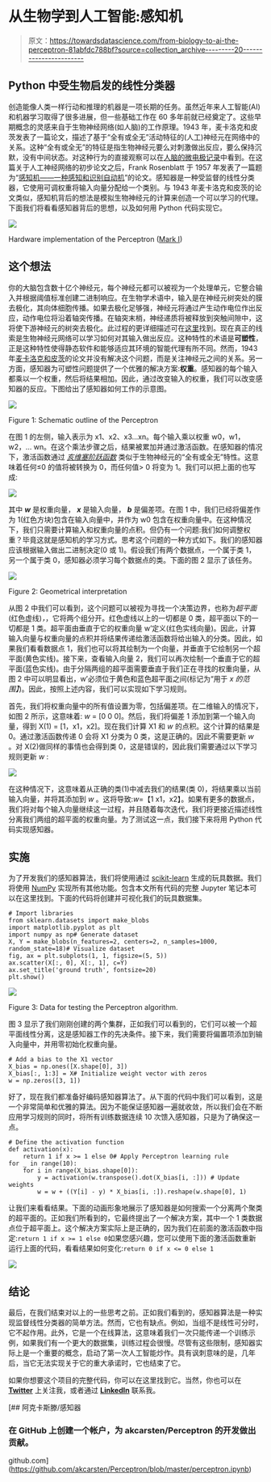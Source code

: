 # 从生物学到人工智能:感知机

> 原文：<https://towardsdatascience.com/from-biology-to-ai-the-perceptron-81abfdc788bf?source=collection_archive---------20----------------------->

## Python 中受生物启发的线性分类器

创造能像人类一样行动和推理的机器是一项长期的任务。虽然近年来人工智能(AI)和机器学习取得了很多进展，但一些基础工作在 60 多年前就已经奠定了。这些早期概念的灵感来自于生物神经网络(如人脑)的工作原理。1943 年，麦卡洛克和皮茨发表了一篇论文，描述了基于“全有或全无”活动特征的(人工)神经元在网络中的关系。这种“全有或全无”的特征是指生物神经元要么对刺激做出反应，要么保持沉默，没有中间状态。对这种行为的直接观察可以在[人脑的微电极记录](/using-signal-processing-to-extract-neural-events-in-python-964437dc7c0)中看到。在这篇关于人工神经网络的初步论文之后，Frank Rosenblatt 于 1957 年发表了一篇题为“[感知机——一种感知和识别自动机](https://blogs.umass.edu/brain-wars/files/2016/03/rosenblatt-1957.pdf)”的论文。感知器是一种受监督的线性分类器，它使用可调权重将输入向量分配给一个类别。与 1943 年麦卡洛克和皮茨的论文类似，感知机背后的想法是模拟生物神经元的计算来创造一个可以学习的代理。下面我们将看看感知器背后的思想，以及如何用 Python 代码实现它。

![](img/9ffb9ce126b844a9a8836a87eb0c29be.png)

Hardware implementation of the Perceptron ([Mark I](https://en.wikipedia.org/wiki/Perceptron))

## 这个想法

你的大脑包含数十亿个神经元，每个神经元都可以被视为一个处理单元，它整合输入并根据阈值标准创建二进制响应。在生物学术语中，输入是在神经元树突处的膜去极化，其向体细胞传播。如果去极化足够强，神经元将通过产生动作电位作出反应，动作电位将沿着轴突传播。在轴突末梢，神经递质将被释放到突触间隙中，这将使下游神经元的树突去极化。此过程的更详细描述可在[这里](/using-signal-processing-to-extract-neural-events-in-python-964437dc7c0)找到。现在真正的线索是生物神经元网络可以学习如何对其输入做出反应。这种特性的术语是**可塑性**，正是这种特性使得静态软件和能够适应其环境的智能代理有所不同。然而，1943 年[麦卡洛克和皮茨](http://www.cse.chalmers.se/~coquand/AUTOMATA/mcp.pdf)的论文并没有解决这个问题，而是关注神经元之间的关系。另一方面，感知器为可塑性问题提供了一个优雅的解决方案:**权重**。感知器的每个输入都乘以一个权重，然后将结果相加。因此，通过改变输入的权重，我们可以改变感知器的反应。下图给出了感知器如何工作的示意图。

![](img/6c6c632bf79f70f475857fdd248cddec.png)

Figure 1: Schematic outline of the Perceptron

在图 1 的左侧，输入表示为 x1、x2、x3…xn。每个输入乘以权重 w0，w1，w2，… wn。在这个乘法步骤之后，结果被累加并通过激活函数。在感知器的情况下，激活函数通过 [*亥维塞阶跃函数*](https://en.wikipedia.org/wiki/Heaviside_step_function) 类似于生物神经元的“全有或全无”特性。这意味着任何≤0 的值将被转换为 0，而任何值> 0 将变为 1。我们可以把上面的也写成:

![](img/267a63be1ee892a81ea6038b80f1558a.png)

其中 ***w*** 是权重向量， ***x*** 是输入向量， ***b*** 是偏差项。在图 1 中，我们已经将偏差作为 1(红色方块)包含在输入向量中，并作为 w0 包含在权重向量中。在这种情况下，我们只需要计算输入和权重向量的点积。但仍有一个问题:我们如何调整权重？毕竟这就是感知机的学习方式。思考这个问题的一种方式如下。我们的感知器应该根据输入做出二进制决定(0 或 1)。假设我们有两个数据点，一个属于类 1，另一个属于类 0，感知器必须学习每个数据点的类。下面的图 2 显示了该任务。

![](img/d2c36c8ad455c98aa65ab68ef666580d.png)

Figure 2: Geometrical interpretation

从图 2 中我们可以看到，这个问题可以被视为寻找一个决策边界，也称为*超平面*(红色虚线)*，*，它将两个组分开。红色虚线以上的一切都是 0 类，超平面以下的一切都是 1 类。超平面由垂直于它的权重向量 w’定义(红色实线向量)。因此，计算输入向量与权重向量的点积并将结果传递给激活函数将给出输入的分类。因此，如果我们看看数据点 1，我们也可以将其绘制为一个向量，并垂直于它绘制另一个超平面(黄色实线)。接下来，查看输入向量 2，我们可以再次绘制一个垂直于它的超平面(蓝色实线)。由于分隔两组的超平面需要垂直于我们正在寻找的权重向量，从图 2 中可以明显看出，w’必须位于黄色和蓝色超平面之间(标记为“用于 *x 的范围】*)。因此，按照上述内容，我们可以实现如下学习规则。

首先，我们将权重向量中的所有值设置为零，包括偏差项。在二维输入的情况下，如图 2 所示，这意味着: *w* = [0 0 0]。然后，我们将偏差 1 添加到第一个输入向量，得到 X(1) = [1，x1，x2]。现在我们计算 X1 和 *w* 的点积。这个计算的结果是 0。通过激活函数传递 0 会将 X1 分类为 0 类，这是正确的。因此不需要更新 *w* 。对 X(2)做同样的事情也会得到类 0，这是错误的，因此我们需要通过以下学习规则更新 *w* :

![](img/bb310cf1e0eaceae6a650f070fcb2522.png)

在这种情况下，这意味着从正确的类(1)中减去我们的结果(类 0)，将结果乘以当前输入向量，并将其添加到 *w* 。这将导致:*w*=【1 x1，x2】。如果有更多的数据点，我们将对每个输入向量继续这一过程，并且随着每次迭代，我们将更接近描述线性分离我们两组的超平面的权重向量。为了测试这一点，我们接下来将用 Python 代码实现感知器。

## 实施

为了开发我们的感知器算法，我们将使用通过 [scikit-learn](http://scikit-learn.org/stable/) 生成的玩具数据。我们将使用 [NumPy](http://www.numpy.org/) 实现所有其他功能。包含本文所有代码的完整 Jupyter 笔记本可以在这里找到。下面的代码将创建并可视化我们的玩具数据集。

```
# Import libraries 
from sklearn.datasets import make_blobs
import matplotlib.pyplot as plt
import numpy as np# Generate dataset
X, Y = make_blobs(n_features=2, centers=2, n_samples=1000, random_state=18)# Visualize dataset
fig, ax = plt.subplots(1, 1, figsize=(5, 5))
ax.scatter(X[:, 0], X[:, 1], c=Y)
ax.set_title('ground truth', fontsize=20)
plt.show()
```

![](img/2fd341029372b1f850bfdbadc09d280d.png)

Figure 3: Data for testing the Perceptron algorithm.

图 3 显示了我们刚刚创建的两个集群，正如我们可以看到的，它们可以被一个超平面线性分离，这是感知器工作的先决条件。接下来，我们需要将偏置项添加到输入向量中，并用零初始化权重向量。

```
# Add a bias to the X1 vector
X_bias = np.ones([X.shape[0], 3])
X_bias[:, 1:3] = X# Initialize weight vector with zeros
w = np.zeros([3, 1])
```

好了，现在我们都准备好编码感知器算法了。从下面的代码中我们可以看到，这是一个非常简单和优雅的算法。因为不能保证感知器一遍就收敛，所以我们会在不断应用学习规则的同时，将所有训练数据连续 10 次馈入感知器，只是为了确保这一点。

```
# Define the activation function
def activation(x):
    return 1 if x >= 1 else 0# Apply Perceptron learning rule
for _ in range(10):
    for i in range(X_bias.shape[0]):
        y = activation(w.transpose().dot(X_bias[i, :])) # Update weights
        w = w + ((Y[i] - y) * X_bias[i, :]).reshape(w.shape[0], 1)
```

让我们来看看结果。下面的动画形象地展示了感知器是如何搜索一个分离两个聚类的超平面的。正如我们所看到的，它最终提出了一个解决方案，其中一个 1 类数据点位于超平面上。这个解决方案实际上是正确的，因为我们在前面的激活函数中指定:`return 1 if x >= 1 else 0`如果您感兴趣，您可以使用下面的激活函数重新运行上面的代码，看看结果如何变化:`return 0 if x <= 0 else 1`

![](img/e5a17fe460cb45e954b31cdf98eaf8a1.png)

## 结论

最后，在我们结束对以上的一些思考之前。正如我们看到的，感知器算法是一种实现监督线性分类器的简单方法。然而，它也有缺点。例如，当组不是线性可分时，它不起作用。此外，它是一个在线算法，这意味着我们一次只能传递一个训练示例，如果我们有一个更大的数据集，训练过程会很慢。尽管有这些限制，感知器实际上是一个重要的概念，启动了第一次人工智能炒作。具有讽刺意味的是，几年后，当它无法实现关于它的重大承诺时，它也结束了它。

如果你想要这个项目的完整代码，你可以在这里找到它。当然，你也可以在 [**Twitter**](https://twitter.com/ak_carsten) 上关注我，或者通过 [**LinkedIn**](https://www.linkedin.com/in/carsten-klein/) 联系我。

[](https://github.com/akcarsten/Perceptron/blob/master/perceptron.ipynb) [## 阿克卡斯滕/感知器

### 在 GitHub 上创建一个帐户，为 akcarsten/Perceptron 的开发做出贡献。

github.com](https://github.com/akcarsten/Perceptron/blob/master/perceptron.ipynb)